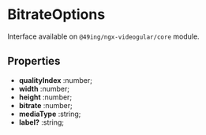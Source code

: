 # BitrateOptions

Interface available on `@49ing/ngx-videogular/core` module.

## Properties

- **qualityIndex** :number;
- **width** :number;
- **height** :number;
- **bitrate** :number;
- **mediaType** :string;
- **label?** :string;
